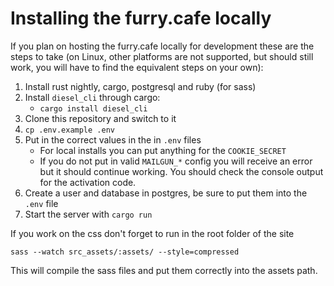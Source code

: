 # Installing the furry.cafe locally

If you plan on hosting the furry.cafe locally for development these are the
steps to take (on Linux, other platforms are not supported, but should still
work, you will have to find the equivalent steps on your own):

1. Install rust nightly, cargo, postgresql and ruby (for sass)
2. Install `diesel_cli` through cargo:
    - `cargo install diesel_cli`
3. Clone this repository and switch to it
4. `cp .env.example .env`
5. Put in the correct values in the in `.env` files
    - For local installs you can put anything for the `COOKIE_SECRET`
    - If you do not put in valid `MAILGUN_*` config you will receive an error
      but it should continue working. You should check the console output for
      the activation code.
6. Create a user and database in postgres, be sure to put them into the `.env`
   file
7. Start the server with `cargo run`

If you work on the css don't forget to run in the root folder of the site
```
sass --watch src_assets/:assets/ --style=compressed
```

This will compile the sass files and put them correctly into the assets path.
